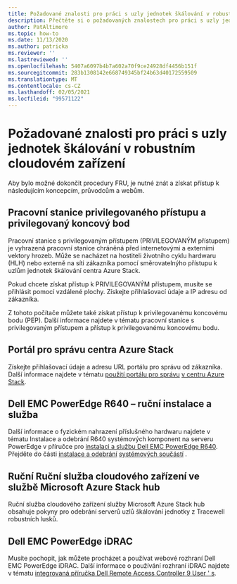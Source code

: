 ```yaml
---
title: Požadované znalosti pro práci s uzly jednotek škálování v robustním cloudovém zařízení
description: Přečtěte si o požadovaných znalostech pro práci s uzly jednotek škálování v robustním cloudovém zařízení.
author: PatAltimore
ms.topic: how-to
ms.date: 11/13/2020
ms.author: patricka
ms.reviewer: ''
ms.lastreviewed: ''
ms.openlocfilehash: 5407a6097b4b7a602a70f9ce24928df4456b151f
ms.sourcegitcommit: 283b1308142e668749345bf24b63d40172559509
ms.translationtype: MT
ms.contentlocale: cs-CZ
ms.lasthandoff: 02/05/2021
ms.locfileid: "99571122"
---
```

# <a name="required-knowledge-for-working-with-scale-unit-nodes-in-a-ruggedized-cloud-appliance"></a>Požadované znalosti pro práci s uzly jednotek škálování v robustním cloudovém zařízení

Aby bylo možné dokončit procedury FRU, je nutné znát a získat přístup k následujícím koncepcím, průvodcům a webům.

## <a name="privileged-access-workstation-and-the-privileged-endpoint"></a>Pracovní stanice privilegovaného přístupu a privilegovaný koncový bod

Pracovní stanice s privilegovaným přístupem (PRIVILEGOVANÝM přístupem) je vyhrazená pracovní stanice chráněná před internetovými a externími vektory hrozeb. Může se nacházet na hostiteli životního cyklu hardwaru (HLH) nebo externě na síti zákazníka pomocí směrovatelnýho přístupu k uzlům jednotek škálování centra Azure Stack.

Pokud chcete získat přístup k PRIVILEGOVANÝM přístupem, musíte se přihlásit pomocí vzdálené plochy. Získejte přihlašovací údaje a IP adresu od zákazníka.

Z tohoto počítače můžete také získat přístup k privilegovanému koncovému bodu (PEP).
Další informace najdete v tématu pracovní stanice s privilegovaným přístupem a přístup k privilegovanému koncovému bodu.

## <a name="azure-stack-hub-administrator-portal"></a>Portál pro správu centra Azure Stack

Získejte přihlašovací údaje a adresu URL portálu pro správu od zákazníka.
Další informace najdete v tématu [použití portálu pro správu](../../operator/azure-stack-manage-portals.md) 
 [v centru Azure Stack](../../operator/azure-stack-manage-portals.md).

## <a name="dell-emc-poweredge-r640-installation-and-service-manual"></a>Dell EMC PowerEdge R640 – ruční instalace a služba

Další informace o fyzickém nahrazení příslušného hardwaru najdete v tématu Instalace a odebrání R640 systémových komponent na serveru PowerEdge v příručce pro [instalaci a službu Dell EMC PowerEdge R640](https://www.dell.com/support/manuals/us/en/04/poweredge-r640/per640_ism_pub/dell-emc-poweredge-r640-overview?guid=guid-f39be9ba-158c-45e3-b8b1-f07bb750d6d4).
Přejděte do části [instalace a odebrání](https://www.dell.com/support/manuals/us/en/04/poweredge-r640/per640_ism_pub/installing-and-removing-system-components?guid=guid-5a5943c4-fe26-4faa-a10c-2afa4c1993ff&lang=en-us) 
 [systémových součástí](https://www.dell.com/support/manuals/us/en/04/poweredge-r640/per640_ism_pub/installing-and-removing-system-components?guid=guid-5a5943c4-fe26-4faa-a10c-2afa4c1993ff&lang=en-us) .

## <a name="microsoft-azure-stack-hub-ruggedized-cloud-appliance-service-manual"></a>Ruční Ruční služba cloudového zařízení ve službě Microsoft Azure Stack hub

Ruční služba cloudového zařízení služby Microsoft Azure Stack hub obsahuje pokyny pro odebrání serverů uzlů škálování jednotky z Tracewell robustních lusků.

## <a name="dell-emc-poweredge-idrac"></a>Dell EMC PowerEdge iDRAC

Musíte pochopit, jak můžete procházet a používat webové rozhraní Dell EMC PowerEdge iDRAC. Další informace o používání rozhraní iDRAC najdete v tématu [integrovaná příručka Dell Remote Access Controller 9 User \' s](https://www.dell.com/support/manuals/us/en/04/poweredge-r840/idrac9_4.00.00.00_ug_new/overview-of-idrac?guid=guid-a03c2558-4f39-40c8-88b8-38835d0e9003).
